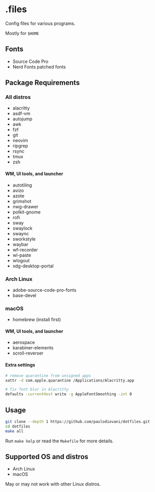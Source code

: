 # .files

Config files for various programs.

Mostly for `$HOME`

## Fonts

- Source Code Pro
- Nerd Fonts patched fonts

## Package Requirements

### All distros

- alacritty
- asdf-vm
- autojump
- awk
- fzf
- git
- neovim
- ripgrep
- rsync
- tmux
- zsh

#### WM, UI tools, and launcher

- autotiling
- avizo
- azote
- grimshot
- nwg-drawer
- polkit-gnome
- rofi
- sway
- swaylock
- swaync
- sworkstyle
- waybar
- wf-recorder
- wl-paste
- wlogout
- xdg-desktop-portal

### Arch Linux

- adobe-source-code-pro-fonts
- base-devel

### macOS

- homebrew (install first)

#### WM, UI tools, and launcher

- aerospace
- karabiner-elements
- scroll-reverser

#### Extra settings

```bash
# remove quarantine from unsigned apps
xattr -d com.apple.quarantine /Applications/Alacritty.app

# fix font blur in Alacritty
defaults -currentHost write -g AppleFontSmoothing -int 0
```

## Usage

```bash
git clone --depth 1 https://github.com/paulodiovani/dotfiles.git
cd dotfiles
make all
```

Run `make help` or read the `Makefile` for more details.

## Supported OS and distros

- Arch Linux
- macOS

May or may not work with other Linux distros.
